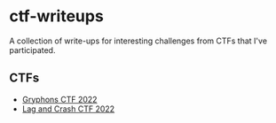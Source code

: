 # ctf-writeups
A collection of write-ups for interesting challenges from CTFs that I've participated.

## CTFs
- [Gryphons CTF 2022](./gctf-2022)
- [Lag and Crash CTF 2022](./lag-and-crash-2022)
